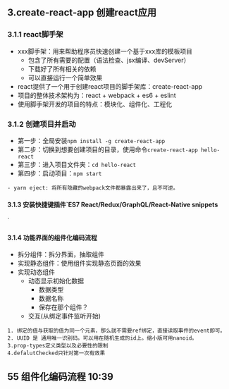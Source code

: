## 3.create-react-app 创建react应用
### 3.1.1 react脚手架
- xxx脚手架：用来帮助程序员快速创建一个基于xxx库的模板项目
    + 包含了所有需要的配置（语法检查、jsx编译、devServer）
    + 下载好了所有相关的依赖
    + 可以直接运行一个简单效果
- react提供了一个用于创建react项目的脚手架库：create-react-app
- 项目的整体技术架构为：react + webpack + es6 + eslint
- 使用脚手架开发的项目的特点：模块化、组件化、工程化

### 3.1.2 创建项目并启动
- 第一步：全局安装`npm install -g create-react-app`
- 第二步：切换到想要创建项目的目录，使用命令`create-react-app hello-react`
- 第三步：进入项目文件夹：`cd hello-react`
- 第四步：启动项目：`npm start`

```
- yarn eject: 将所有隐藏的webpack文件都暴露出来了，且不可逆。
```

#### 3.1.3 安装快捷键插件`ES7 React/Redux/GraphQL/React-Native snippets
`

#### 3.1.4 功能界面的组件化编码流程
- 拆分组件：拆分界面，抽取组件
- 实现静态组件：使用组件实现静态页面的效果
- 实现动态组件
    + 动态显示初始化数据
        * 数据类型
        * 数据名称
        * 保存在那个组件？
    + 交互(从绑定事件监听开始)

```
1. 绑定的值与获取的值为同一个元素，那么就不需要ref绑定，直接读取事件的event即可。
2. UUID 是 通用唯一识别码。可以用在随机生成的id上。缩小版可用nanoid。
3.prop-types定义类型以及必要性的限制
4.defalutChecked只针对第一次有效果
```

## 55 组件化编码流程 10:39